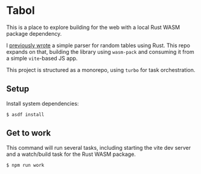 # Tabol

This is a place to explore building for the web with a local Rust WASM package
dependency.

I [previously wrote](https://github.com/solomonhawk/tabol-rust) a simple parser
for random tables using Rust. This repo expands on that, building the library
using `wasm-pack` and consuming it from a simple `vite`-based JS app.

This project is structured as a monorepo, using `turbo` for task orchestration.

## Setup

Install system dependencies:

    $ asdf install

## Get to work

This command will run several tasks, including starting the vite dev server and
a watch/build task for the Rust WASM package.

    $ npm run work